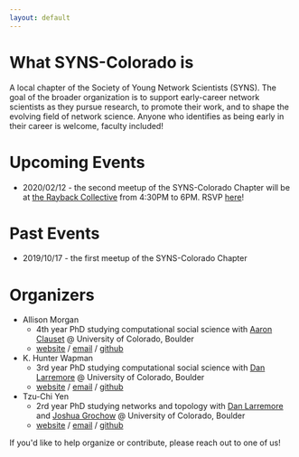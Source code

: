 ```yaml
---
layout: default
---
```


# What SYNS-Colorado is

A local chapter of the Society of Young Network Scientists (SYNS). The goal of the broader organization is to support early-career network scientists as they pursue research, to promote their work, and to shape the evolving field of network science. Anyone who identifies as being early in their career is welcome, faculty included!

# Upcoming Events

- 2020/02/12 - the second meetup of the SYNS-Colorado Chapter will be at [the Rayback Collective](https://therayback.com/) from 4:30PM to 6PM. RSVP [here](https://docs.google.com/forms/d/e/1FAIpQLSeIG45K_mFJ5agmJDqxD4oIKTMt-5e9W7YShHaBjIKxTuhHKQ/viewform)!

# Past Events

- 2019/10/17 - the first meetup of the SYNS-Colorado Chapter

# Organizers

- Allison Morgan
  - 4th year PhD studying computational social science with [Aaron Clauset](http://tuvalu.santafe.edu/~aaronc/) @ University of Colorado, Boulder
  - [website](https://allisonmorgan.github.io/) / [email](mailto:allison.morgan@colorado.edu) / [github](http://github.com/allisonmorgan)
- K. Hunter Wapman
  - 3rd year PhD studying computational social science with [Dan Larremore](http://larremorelab.github.io) @ University of Colorado, Boulder
  - [website](https://hneutr.github.io/) / [email](mailto:hunter.wapman@gmail.com) / [github](http://github.com/hneutr)
- Tzu-Chi Yen
  - 2rd year PhD studying networks and topology with [Dan Larremore](http://larremorelab.github.io) and [Joshua Grochow](https://www.cs.colorado.edu/~jgrochow/) @ University of Colorado, Boulder
  - [website](https://junipertcy.info/) / [email](mailto:tzuchi.yen@colorado.edu) / [github](http://github.com/junipertcy)

If you'd like to help organize or contribute, please reach out to one of us!
